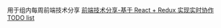 用于组内每周前端技术分享
[前端技术分享-基于 React + Redux 实现实时协作 TODO list ](https://www.notion.so/banzhuanzai/React-Redux-TODO-list-06044471d55e46d5b99c1403daf1ee5f#995b8d8320704e39a7d72429ed88b302)
